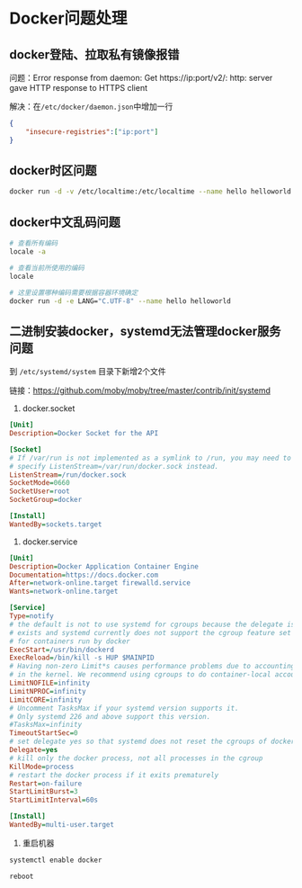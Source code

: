 # Docker问题处理

## docker登陆、拉取私有镜像报错

问题：Error response from daemon: Get https://ip:port/v2/: http: server gave HTTP response to HTTPS client

解决：在`/etc/docker/daemon.json`中增加一行

```json
{
    "insecure-registries":["ip:port"]
}
```

## docker时区问题

```bash
docker run -d -v /etc/localtime:/etc/localtime --name hello helloworld
```

## docker中文乱码问题

```bash
# 查看所有编码
locale -a

# 查看当前所使用的编码
locale

# 这里设置哪种编码需要根据容器环境确定
docker run -d -e LANG="C.UTF-8" --name hello helloworld
```

## 二进制安装docker，systemd无法管理docker服务问题

到 `/etc/systemd/system` 目录下新增2个文件

链接：https://github.com/moby/moby/tree/master/contrib/init/systemd

1. docker.socket

```ini
[Unit]
Description=Docker Socket for the API

[Socket]
# If /var/run is not implemented as a symlink to /run, you may need to
# specify ListenStream=/var/run/docker.sock instead.
ListenStream=/run/docker.sock
SocketMode=0660
SocketUser=root
SocketGroup=docker

[Install]
WantedBy=sockets.target
```

1. docker.service

```ini
[Unit]
Description=Docker Application Container Engine
Documentation=https://docs.docker.com
After=network-online.target firewalld.service
Wants=network-online.target

[Service]
Type=notify
# the default is not to use systemd for cgroups because the delegate issues still
# exists and systemd currently does not support the cgroup feature set required
# for containers run by docker
ExecStart=/usr/bin/dockerd
ExecReload=/bin/kill -s HUP $MAINPID
# Having non-zero Limit*s causes performance problems due to accounting overhead
# in the kernel. We recommend using cgroups to do container-local accounting.
LimitNOFILE=infinity
LimitNPROC=infinity
LimitCORE=infinity
# Uncomment TasksMax if your systemd version supports it.
# Only systemd 226 and above support this version.
#TasksMax=infinity
TimeoutStartSec=0
# set delegate yes so that systemd does not reset the cgroups of docker containers
Delegate=yes
# kill only the docker process, not all processes in the cgroup
KillMode=process
# restart the docker process if it exits prematurely
Restart=on-failure
StartLimitBurst=3
StartLimitInterval=60s

[Install]
WantedBy=multi-user.target
```

1. 重启机器

```bash
systemctl enable docker

reboot
```